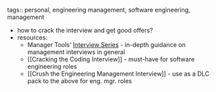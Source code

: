 tags:: personal, engineering management, software engineering, management

- how to crack the interview and get good offers?
- resources:
	- Manager Tools' [Interview Series](https://www.manager-tools.com/products/interview-series) - in-depth guidance on management interviews in general
	- [[Cracking the Coding Interview]] - must-have for software engineering roles
	- [[Crush the Engineering Management Interview]] - use as a DLC pack to the above for eng. mgr. roles